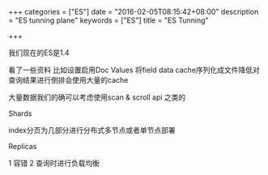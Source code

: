 +++
categories = ["ES"]
date = "2016-02-05T08:15:42+08:00"
description = "ES tunning plane"
keywords = ["ES"]
title = "ES Tunning"

+++


我们现在的ES是1.4

看了一些资料 比如设置启用Doc Values 将field data cache序列化成文件降低对查询结果进行倒排会使用大量的cache

大量数据我们的确可以考虑使用scan & scroll api 之类的

Shards

index分页为几部分进行分布式多节点或者单节点部署

Replicas

1 容错 2 查询时进行负载均衡
